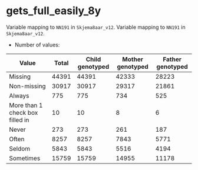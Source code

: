 # gets_full_easily_8y
Variable mapping to `NN191` in `Skjema8aar_v12`.
Variable mapping to `NN191` in `Skjema8aar_v12`.
- Number of values:

| Value | Total | Child genotyped | Mother genotyped | Father genotyped |
| ----- | ----- | --------------- | ---------------- | ---------------- |
| Missing | 44391 | 44391 | 42333 | 28223 |
| Non-missing | 30917 | 30917 | 29317 | 21861 |
| Always | 775 | 775 | 734 |525 |
| More than 1 check box filled in | 10 | 10 | 8 |6 |
| Never | 273 | 273 | 261 |187 |
| Often | 8257 | 8257 | 7843 |5771 |
| Seldom | 5843 | 5843 | 5516 |4194 |
| Sometimes | 15759 | 15759 | 14955 |11178 |



